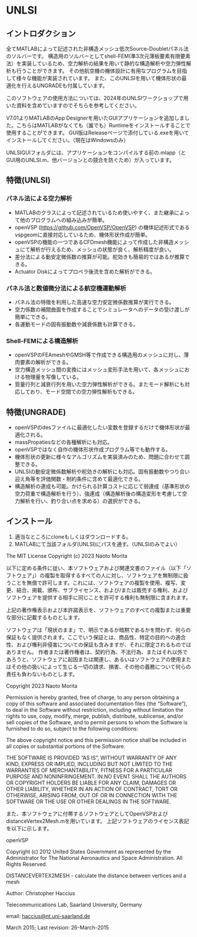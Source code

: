 # UNLSI
## イントロダクション
全てMATLABによって記述された非構造メッシュ低次Source-Doubletパネル法のソルバーです。 
構造用のソルバーとしてshell-FEM(準3次元薄板要素有限要素法）を実装しているため、空力解析の結果を用いて静的な構造解析や空力弾性解析も行うことができます。
その他航空機の機体設計に有用なプログラムを目指して様々な機能が実装されています。
また、このUNLSIを用いて機体形状の最適化を行えるUNGRADEも付属しています。

このソフトウェアの使用方法については、2024年のUNLSIワークショップで用いた資料を含めていますのでそちらを参考してください。

V7.01よりMATLABのApp Designerを用いたGUIアプリケーションを追加しました。こちらはMATLABがなくても（誰でも）Runtimeをインストールすることで使用することができます。
GUI版はReleaseページで添付している.exeを用いてインストールしてください。（現在はWindowsのみ）

UNLSIGUIフォルダには、アプリケーションをコンパイルする前の.mlapp（とGUI用のUNLSI.m、他バージョンとの競合を防ぐため）が入っています。

## 特徴(UNLSI)
### パネル法による空力解析
- MATLABのクラスによって記述されているため使いやすく、また継承によって他のプログラムへの組み込みが簡単。
- openVSP (https://github.com/OpenVSP/OpenVSP) の機体記述形式であるvspgeomに直接対応しているため、機体形状作成が簡単。
- openVSPの機能の一つであるCFDmesh機能によって作成した非構造メッシュにて解析が行えるため、メッシュの状態が良く、解析精度が良い。
- 差分法による動安定微係数の推算が可能。舵効きも簡易的ではあるが推算できる。
- Actuator Diskによってプロペラ後流を含めた解析ができる。
### パネル法と数値微分法による航空機運動解析
- パネル法の特徴を利用した高速な空力安定微係数推算が実行できる。
- 空力係数の補間曲面を作成することでシミュレータへのデータの受け渡しが簡単にできる。
- 各運動モードの固有振動数や減衰係数も計算できる。
### Shell-FEMによる構造解析
- openVSPのFEAmeshやGMSH等で作成できる構造用のメッシュに対し、薄肉要素の解析ができる。
- 空力構造メッシュ間の変換にはメッシュ変形手法を用いて、各メッシュにおける物理量を写像している。
- 質量行列と減衰行列を用いた空力弾性解析ができる。またモード解析にも対応しており、モード空間での空力弾性解析もできる。
  
## 特徴(UNGRADE)
- openVSPのdesファイルに最適化したい変数を登録するだけで機体形状が最適化される。
- massPropatiesなどの各種解析にも対応。
- openVSPではなく自作の機体形状作成プログラム等でも動作する。
- 機体形状の更新に様々なアルゴリズムを実装済みのため、問題に合わせて調整できる。
- UNLSIの動安定微係数解析や舵効きの解析にも対応。固有振動数やつり合い迎え角等を評価関数・制約条件に含めて最適化できる。
- 構造解析の連成も可能。かけられる計算コストに応じて弱連成（基準形状の空力荷重で構造解析を行う）、強連成（構造解析後の構造変形を考慮して空力解析を行い、釣り合い点を求める）の選択ができる。

## インストール
1. 適当なところにcloneもしくはダウンロードする。
2. MATLABにて当該フォルダ(UNLSI)にパスを通す。（UNLSIのみでよい）

The MIT License
Copyright (c) 2023 Naoto Morita

以下に定める条件に従い、本ソフトウェアおよび関連文書のファイル（以下「ソフトウェア」）の複製を取得するすべての人に対し、ソフトウェアを無制限に扱うことを無償で許可します。これには、ソフトウェアの複製を使用、複写、変更、結合、掲載、頒布、サブライセンス、および/または販売する権利、およびソフトウェアを提供する相手に同じことを許可する権利も無制限に含まれます。

上記の著作権表示および本許諾表示を、ソフトウェアのすべての複製または重要な部分に記載するものとします。

ソフトウェアは「現状のまま」で、明示であるか暗黙であるかを問わず、何らの保証もなく提供されます。ここでいう保証とは、商品性、特定の目的への適合性、および権利非侵害についての保証も含みますが、それに限定されるものではありません。 作者または著作権者は、契約行為、不法行為、またはそれ以外であろうと、ソフトウェアに起因または関連し、あるいはソフトウェアの使用またはその他の扱いによって生じる一切の請求、損害、その他の義務について何らの責任も負わないものとします。


Copyright 2023 Naoto Morita

Permission is hereby granted, free of charge, to any person obtaining a copy of this software and associated documentation files (the “Software”), to deal in the Software without restriction, including without limitation the rights to use, copy, modify, merge, publish, distribute, sublicense, and/or sell copies of the Software, and to permit persons to whom the Software is furnished to do so, subject to the following conditions:

The above copyright notice and this permission notice shall be included in all copies or substantial portions of the Software.

THE SOFTWARE IS PROVIDED “AS IS”, WITHOUT WARRANTY OF ANY KIND, EXPRESS OR IMPLIED, INCLUDING BUT NOT LIMITED TO THE WARRANTIES OF MERCHANTABILITY, FITNESS FOR A PARTICULAR PURPOSE AND NONINFRINGEMENT. IN NO EVENT SHALL THE AUTHORS OR COPYRIGHT HOLDERS BE LIABLE FOR ANY CLAIM, DAMAGES OR OTHER LIABILITY, WHETHER IN AN ACTION OF CONTRACT, TORT OR OTHERWISE, ARISING FROM, OUT OF OR IN CONNECTION WITH THE SOFTWARE OR THE USE OR OTHER DEALINGS IN THE SOFTWARE.

また、本ソフトウェアに付帯するソフトウェアとしてOpenVSPおよびdistanceVertex2Mesh.mを用いています。
上記ソフトウェアのライセンス表記を以下に示します。

openVSP

Copyright (c) 2012 United States Government as represented by the Administrator for The National Aeronautics and Space Administration. All Rights Reserved.


DISTANCEVERTEX2MESH - calculate the distance between vertices and a mesh

Author: Christopher Haccius

Telecommunications Lab, Saarland University, Germany

email: haccius@nt.uni-saarland.de

March 2015; Last revision: 26-March-2015

